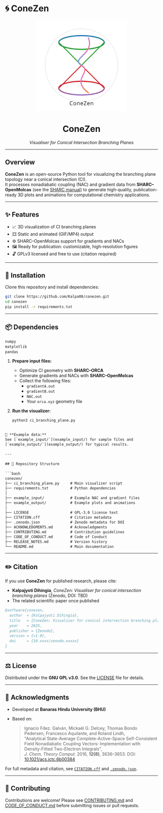 # 🌀 ConeZen

<p align="center">
  <img src="logo6.svg" alt="ConeZen Logo" width="300"/>
</p>

<h1 align="center">ConeZen</h1>

<p align="center"><i>Visualiser for Conical Intersection Branching Planes</i></p>

---

## Overview

**ConeZen** is an open-source Python tool for visualizing the branching plane topology near a conical intersection (CI).  
It processes nonadiabatic coupling (NAC) and gradient data from **SHARC–OpenMolcas** (see the [SHARC manual](https://sharc-md.org/?page_id=1454)) to generate high-quality, publication-ready 3D plots and animations for computational chemistry applications.

---

## ✨ Features

- 📈 3D visualization of CI branching planes  
- 🎞️ Static and animated (GIF/MP4) output  
- ⚙️ SHARC–OpenMolcas support for gradients and NACs  
- 🖼️ Ready for publication: customizable, high-resolution figures  
- 🔓 GPLv3 licensed and free to use (citation required)

---

## 🚀 Installation

Clone this repository and install dependencies:

```bash
git clone https://github.com/Kalpa08/conezen.git
cd conezen
pip install -r requirements.txt
````
---

## 📦 Dependencies

```bash
numpy
matplotlib
pandas
```
1. **Prepare input files:**
   - Optimize CI geometry with **SHARC–ORCA**
   - Generate gradients and NACs with **SHARC–OpenMolcas**
   - Collect the following files:
     - `gradientA.out`
     - `gradientB.out`
     - `NAC.out`
     -  Your `orca.xyz` geometry file

2. **Run the visualizer:**

   ```bash
   python3 ci_branching_plane.py
```

📂 **Example data:**  
See [`example_input/`](example_input/) for sample files and [`example_output/`](example_output/) for typical results.

---

## 📁 Repository Structure

```bash
conezen/
├── ci_branching_plane.py     # Main visualizer script
├── requirements.txt          # Python dependencies
│
├── example_input/            # Example NAC and gradient files
├── example_output/           # Example plots and animations
│
├── LICENSE                   # GPL-3.0 license text
├── CITATION.cff              # Citation metadata
├── .zenodo.json              # Zenodo metadata for DOI
├── ACKNOWLEDGMENTS.md        # Acknowledgments
├── CONTRIBUTING.md           # Contribution guidelines
├── CODE_OF_CONDUCT.md        # Code of Conduct
├── RELEASE_NOTES.md          # Version history
└── README.md                 # Main documentation
```
---
## ✏️ Citation

If you use **ConeZen** for published research, please cite:
- **Kalpajyoti Dihingia**, *ConeZen: Visualiser for conical intersection branching planes* (Zenodo, DOI: TBD)
- The related scientific paper once published

```bibtex
@software{conezen,
  author  = {Kalpajyoti Dihingia},
  title   = {ConeZen: Visualiser for conical intersection branching planes},
  year    = 2025,
  publisher = {Zenodo},
  version = {v1.0},
  doi     = {10.xxxx/zenodo.xxxxx}
}
```
---

## ⚖️ License

Distributed under the **GNU GPL v3.0**. See the [LICENSE](LICENSE) file for details.

---

## 🙏 Acknowledgments

- Developed at **Banaras Hindu University (BHU)**

- Based on:  
  > Ignacio Fdez. Galván, Mickaël G. Delcey, Thomas Bondo Pedersen, Francesco Aquilante, and Roland Lindh,  
  > "Analytical State-Average Complete-Active-Space Self-Consistent Field Nonadiabatic Coupling Vectors: Implementation with Density-Fitted Two-Electron Integrals",  
  > *J. Chem. Theory Comput.* 2016, **12(8)**, 3636–3653. DOI: [10.1021/acs.jctc.6b00384](https://doi.org/10.1021/acs.jctc.6b00384)

For full metadata and citation, see [`CITATION.cff`](CITATION.cff) and [`.zenodo.json`](.zenodo.json).

---

## 🤝 Contributing

Contributions are welcome! Please see [CONTRIBUTING.md](CONTRIBUTING.md) and [CODE_OF_CONDUCT.md](CODE_OF_CONDUCT.md) before submitting issues or pull requests.
